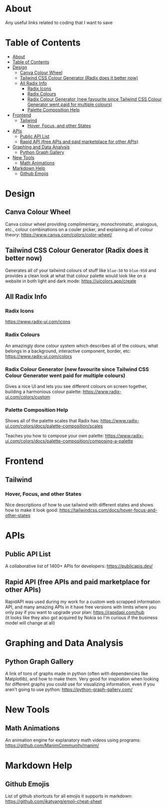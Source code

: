 # About
Any useful links related to coding that I want to save

# Table of Contents
- [About](#about)
- [Table of Contents](#table-of-contents)
- [Design](#design)
  - [Canva Colour Wheel](#canva-colour-wheel)
  - [Tailwind CSS Colour Generator (Radix does it better now)](#tailwind-css-colour-generator-radix-does-it-better-now)
  - [All Radix Info](#all-radix-info)
    - [Radix Icons](#radix-icons)
    - [Radix Colours](#radix-colours)
    - [Radix Colour Generator (new favourite since Tailwind CSS Colour Generator went paid for multiple colours)](#radix-colour-generator-new-favourite-since-tailwind-css-colour-generator-went-paid-for-multiple-colours)
    - [Palette Composition Help](#palette-composition-help)
- [Frontend](#frontend)
  - [Tailwind](#tailwind)
    - [Hover, Focus, and other States](#hover-focus-and-other-states)
- [APIs](#apis)
  - [Public API List](#public-api-list)
  - [Rapid API (free APIs and paid marketplace for other APIs)](#rapid-api-free-apis-and-paid-marketplace-for-other-apis)
- [Graphing and Data Analysis](#graphing-and-data-analysis)
  - [Python Graph Gallery](#python-graph-gallery)
- [New Tools](#new-tools)
  - [Math Animations](#math-animations)
- [Markdown Help](#markdown-help)
  - [Github Emojis](#github-emojis)


# Design
## Canva Colour Wheel
Canva colour wheel providing complimentary, monochromatic, analogous, etc., colour combinations on a couler picker, and explaining all of colour theory: https://www.canva.com/colors/color-wheel/

## Tailwind CSS Colour Generator (Radix does it better now)
Generates all of your tailwind colours of stuff like `blue-50` to `blue-950` and provides a clean look at what that colour palette would look like on a website in both light and dark mode: https://uicolors.app/create

## All Radix Info
### Radix Icons
https://www.radix-ui.com/icons

### Radix Colours
An amazingly done colour system which describes all of the colours, what belongs in a background, interactive component, border, etc: https://www.radix-ui.com/colors

### Radix Colour Generator (new favourite since Tailwind CSS Colour Generator went paid for multiple colours)
Gives a nice UI and lets you see different colours on screen together, building a harmonious colour palette: https://www.radix-ui.com/colors/custom

### Palette Composition Help
Shows all of the palette scales that Radix has: https://www.radix-ui.com/colors/docs/palette-composition/scales  

Teaches you how to compose your own palette: https://www.radix-ui.com/colors/docs/palette-composition/composing-a-palette

# Frontend
## Tailwind
### Hover, Focus, and other States
Nice descriptions of how to use tailwind with different states and shows how to make it look good: https://tailwindcss.com/docs/hover-focus-and-other-states

# APIs
## Public API List
A collaborative list of 1400+ APIs for developers: https://publicapis.dev/

## Rapid API (free APIs and paid marketplace for other APIs)
RapidAPI was used during my work for a custom web scrapped information API, and many amazing APIs in it have free versions with limits where you only pay if you want to upgrade your plan: https://rapidapi.com/hub  
(it looks like they also got acquired by Nokia so I'm curious if the business model will change at all)

# Graphing and Data Analysis
## Python Graph Gallery
A link of tons of graphs made in python (often with dependencies like Matplotlib), and how to make them. Very good for inspiration when looking for different graphs you could use for visualizing information, even if you aren't going to use python: https://python-graph-gallery.com/

# New Tools
## Math Animations
An animation engine for explanatory math videos using programs: https://github.com/ManimCommunity/manim/

# Markdown Help
## Github Emojis
List of github shortcuts for all emojis it supports in markdown: https://github.com/ikatyang/emoji-cheat-sheet
